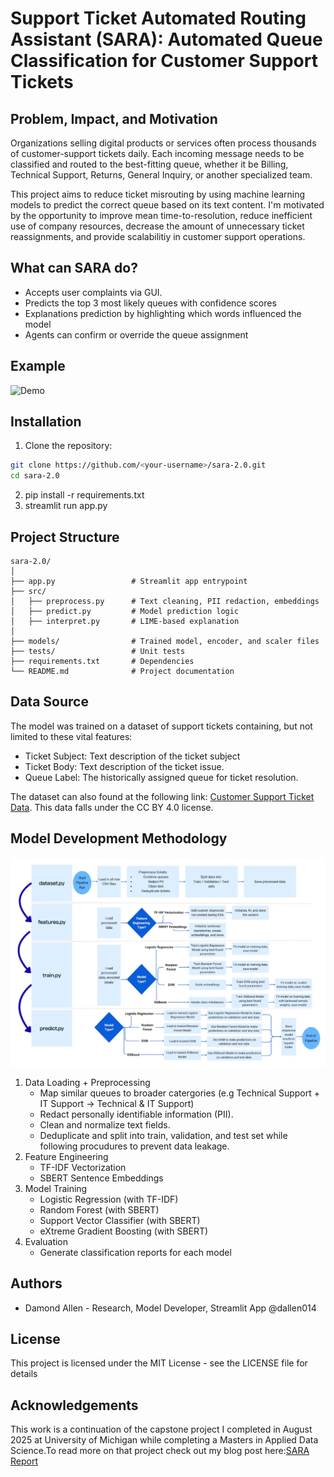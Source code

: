 # Support Ticket Automated Routing Assistant (SARA): Automated Queue Classification for Customer Support Tickets

## Problem, Impact, and Motivation
Organizations selling digital products or services often process thousands of customer-support tickets daily. Each incoming message needs to be classified and routed to the best-fitting queue, whether it be Billing, Technical Support, Returns, General Inquiry, or another specialized team. 

This project aims to reduce ticket misrouting by using machine learning models to predict the correct queue based on its text content. I'm motivated by the opportunity to improve mean time-to-resolution, reduce inefficient use of company resources, decrease the amount of unnecessary ticket reassignments, and provide scalabilitiy in customer support operations.

## What can SARA do?
  - Accepts user complaints via GUI.
  - Predicts the top 3 most likely queues with confidence scores
  - Explanations prediction by highlighting which words influenced the model
  - Agents can confirm or override the queue assignment
## Example
![Demo](artifacts/example_demo.gif)

## Installation

  1. Clone the repository:

```bash
git clone https://github.com/<your-username>/sara-2.0.git
cd sara-2.0
```

  2. pip install -r requirements.txt
  3. streamlit run app.py

## Project Structure
```
sara-2.0/
│
├── app.py                 # Streamlit app entrypoint
├── src/
│   ├── preprocess.py      # Text cleaning, PII redaction, embeddings
│   ├── predict.py         # Model prediction logic
│   ├── interpret.py       # LIME-based explanation
│
├── models/                # Trained model, encoder, and scaler files
├── tests/                 # Unit tests
├── requirements.txt       # Dependencies
└── README.md              # Project documentation
```


## Data Source
The model was trained on a dataset of support tickets containing, but not limited to these vital features: 
   - Ticket Subject: Text description of the ticket subject
   - Ticket Body: Text description of the ticket issue.
   - Queue Label: The historically assigned queue for ticket resolution.

The dataset can also found at the following link: [Customer Support Ticket Data](https://www.kaggle.com/datasets/tobiasbueck/multilingual-customer-support-tickets/data). This data falls under the CC BY 4.0 license.

## Model Development Methodology
 ![Model Development Diagram](artifacts/development_diagram.png)
1. Data Loading + Preprocessing
    - Map similar queues to broader catergories (e.g Technical Support + IT Support → Technical & IT Support)
    - Redact personally identifiable information (PII).
    - Clean and normalize text fields.
    - Deduplicate and split into train, validation, and test set while following    procudures to prevent data leakage.
2. Feature Engineering
    - TF-IDF Vectorization
    - SBERT Sentence Embeddings
3. Model Training
    - Logistic Regression (with TF-IDF)
    - Random Forest (with SBERT)
    - Support Vector Classifier (with SBERT)
    - eXtreme Gradient Boosting (with SBERT)
4. Evaluation
    - Generate classification reports for each model

## Authors
 - Damond Allen - Research, Model Developer, Streamlit App @dallen014

## License
This project is licensed under the MIT License - see the LICENSE file for details

## Acknowledgements
This work is a continuation of the capstone project I completed in August 2025 at University of Michigan while completing a Masters in Applied Data Science.To read more on that project check out my blog post here:[SARA Report](https://toobrightideas.medium.com/querious-detector-using-ai-to-assist-with-support-queue-ticket-assignment-98c4dbc08e21)

